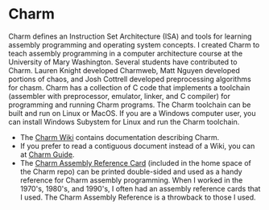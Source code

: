 # Charm
Charm defines an Instruction Set Architecture (ISA) and tools for learning assembly programming and operating system concepts. I created Charm to teach assembly programming in a computer architecture course at the University of Mary Washington. Several students have contributed to Charm. Lauren Knight developed Charmweb, Matt Nguyen developed portions of chaos, and Josh Cottrell developed preprocessing algorithms for chasm. Charm has a collection of C code that implements a toolchain (assembler with preprocessor, emulator, linker, and C compiler) for programming and running Charm programs. The Charm toolchain can be built and run on Linux or MacOS. If you are a Windows computer user, you can install Windows Subystem for Linux and run the Charm toolchain. 
* The [Charm Wiki](https://github.com/gustycooper/charm/wiki) contains documentation describing Charm. 
* If you prefer to read a contiguous document instead of a Wiki, you can at [Charm Guide](https://gusty.bike/charm.html).
* The [Charm Assembly Reference Card](https://github.com/gustycooper/charm/blob/main/charmCard.pdf) (included in the home space of the Charm repo) can be printed double-sided and used as a handy reference for Charm assembly programming. When I worked in the 1970's, 1980's, and 1990's, I often had an assembly reference cards that I used. The Charm Assembly Reference is a throwback to those I used.
